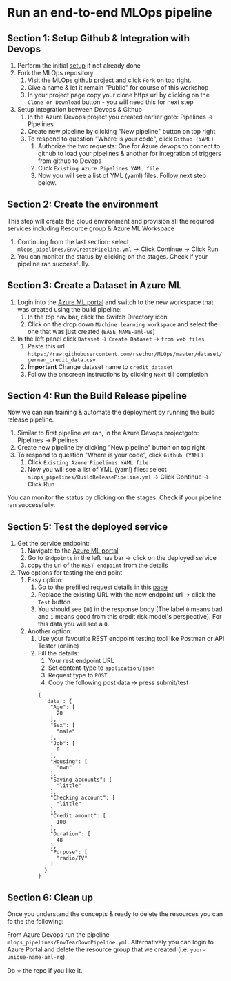 # Run an end-to-end MLOps pipeline

## Section 1: Setup Github & Integration with Devops
1. Perform the initial [setup](Setup.md) if not already done
2. Fork the MLOps repository
    1. Visit the MLOps [github project](https://github.com/rsethur/MLOps) and click `Fork` on top right.
    2. Give a name & let it remain "Public" for course of this workshop
    3. In your project page copy your clone https url by clicking on the `Clone or Download` button - you will need this for next step
3. Setup integration between Devops & Github
    1. In the Azure Devops project you created earlier goto: Pipelines -> Pipelines
    2. Create new pipeline by clicking "New pipeline" button on top right
    3. To respond to question "Where is your code", click `Github (YAML)`
        1. Authorize the two requests: One for Azure devops to connect to github to load your pipelines & another for integration of triggers from github to Devops
        2. Click `Existing Azure Pipelines YAML file`
        3. Now you will see a list of YML (yaml) files. Follow next step below.

## Section 2: Create the environment 
This step will create the cloud environment and provision all the required services including Resource group & Azure ML Workspace
1. Continuing from the last section: select `mlops_pipelines/EnvCreatePipeline.yml` -> Click Continue -> Click Run
2. You can monitor the status by clicking on the stages. Check if your pipeline ran successfully.

## Section 3: Create a Dataset in Azure ML
1. Login into the [Azure ML portal](https://ml.azure.com/) and switch to the new workspace that was created using the build pipeline:
    1. In the top nav bar, click the Switch Directory icon
    2. Click on the drop down `Machine learning workspace` and select the one that was just created (`BASE_NAME-aml-ws`)
2. In the left panel click `Dataset` -> `Create Dataset` -> `from web files` 
    1. Paste this url `https://raw.githubusercontent.com/rsethur/MLOps/master/dataset/german_credit_data.csv`
    2. __Important__ Change dataset name to `credit_dataset`
    3. Follow the onscreen instructions by clicking `Next` till completion
    
## Section 4: Run the Build Release pipeline
Now we can run training & automate the deployment by running the build release pipeline.
1. Similar to first pipeline we ran, in the Azure Devops projectgoto: Pipelines -> Pipelines
2. Create new pipeline by clicking "New pipeline" button on top right
3. To respond to question "Where is your code", click `Github (YAML)`
    1. Click `Existing Azure Pipelines YAML file`
    2. Now you will see a list of YML (yaml) files: select `mlops_pipelines/BuildReleasePipeline.yml` -> Click Continue -> Click Run

You can monitor the status by clicking on the stages. Check if your pipeline ran successfully.

## Section 5: Test the deployed service
1. Get the service endpoint:
    1. Navigate to the [Azure ML portal](https://ml.azure.com/)
    2. Go to `Endpoints` in the left nav bar -> click on the deployed service
    3. copy the url of the `REST endpoint` from the details
2. Two options for testing the end point
    1. Easy option: 
        1. Go to the prefilled request details in this [page](https://apitester.com/shared/checks/653d9edc6be34516b3998be73af478fd)
        2. Replace the existing URL with the new endpoint url -> click the `Test` button
        3. You should see `[0]` in the response body (The label `0` means bad and `1` means good from this credit risk model's perspective). For this data you will see a `0`.
    2. Another option:
        1. Use your favourite REST endpoint testing tool like Postman or API Tester (online)
        2. Fill the details: 
            1. Your rest endpoint URL
            2. Set content-type to `application/json`
            3. Request type to `POST`
            4. Copy the following post data -> press submit/test
            ```
            {
              'data': {
                "Age": [
                  20
                ],
                "Sex": [
                  "male"
                ],
                "Job": [
                  0
                ],
                "Housing": [
                  "own"
                ],
                "Saving accounts": [
                  "little"
                ],
                "Checking account": [
                  "little"
                ],
                "Credit amount": [
                  100
                ],
                "Duration": [
                  48
                ],
                "Purpose": [
                  "radio/TV"
                ]
              }
            }
           ```
            
## Section 6: Clean up
Once you understand the concepts & ready to delete the resources you can fo the the following:

From Azure Devops run the pipeline `mlops_pipelines/EnvTearDownPipeline.yml`. Alternatively you can login to Azure Portal and delete the resource group that we created (i.e. `your-unique-name-aml-rg`).

Do :star: the repo if you like it.